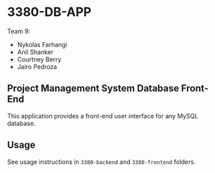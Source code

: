 # 3380-DB-APP

Team 9:
- Nykolas Farhangi
- Anil Shanker
- Courtney Berry
- Jairo Pedroza

## Project Management System Database Front-End

This application provides a front-end user interface for any MySQL database.

## Usage

See usage instructions in `3380-backend` and `3380-frontend` folders.
